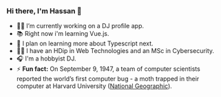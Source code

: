 ### Hi there, I'm Hassan 👋

- 👨‍💻  I’m currently working on a DJ profile app.
- 📚 Right now i'm learning Vue.js.
- 🔮 I plan on learning more about Typescript next.
- 👨‍🎓 I have an HDip in Web Technologies and an MSc in Cybersecurity.
- 🎧 I'm a hobbyist DJ.
- ⚡ **Fun fact:** On September 9, 1947, a team of computer scientists reported the world’s first computer bug - a moth trapped in their computer at Harvard University ([National Geographic](https://www.nationalgeographic.org/thisday/sep9/worlds-first-computer-bug/ "National Geographic")).
